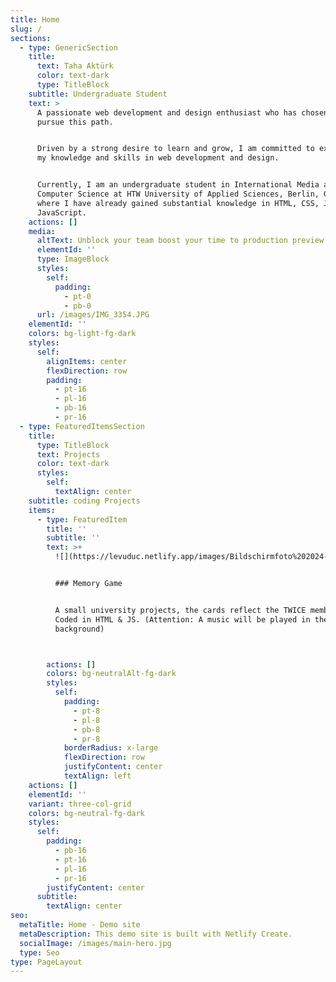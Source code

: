 ```yaml
---
title: Home
slug: /
sections:
  - type: GenericSection
    title:
      text: Taha Aktürk
      color: text-dark
      type: TitleBlock
    subtitle: Undergraduate Student
    text: >
      A passionate web development and design enthusiast who has chosen to
      pursue this path.


      Driven by a strong desire to learn and grow, I am committed to expanding
      my knowledge and skills in web development and design.


      Currently, I am an undergraduate student in International Media and
      Computer Science at HTW University of Applied Sciences, Berlin, Germany,
      where I have already gained substantial knowledge in HTML, CSS, Java, and
      JavaScript.
    actions: []
    media:
      altText: Unblock your team boost your time to production preview
      elementId: ''
      type: ImageBlock
      styles:
        self:
          padding:
            - pt-0
            - pb-0
      url: /images/IMG_3354.JPG
    elementId: ''
    colors: bg-light-fg-dark
    styles:
      self:
        alignItems: center
        flexDirection: row
        padding:
          - pt-16
          - pl-16
          - pb-16
          - pr-16
  - type: FeaturedItemsSection
    title:
      type: TitleBlock
      text: Projects
      color: text-dark
      styles:
        self:
          textAlign: center
    subtitle: coding Projects
    items:
      - type: FeaturedItem
        title: ''
        subtitle: ''
        text: >+
          ![](https://levuduc.netlify.app/images/Bildschirmfoto%202024-06-14%20um%2012.57.40.png)


          ### Memory Game


          A small university projects, the cards reflect the TWICE members.
          Coded in HTML & JS. (Attention: A music will be played in the
          background)



        actions: []
        colors: bg-neutralAlt-fg-dark
        styles:
          self:
            padding:
              - pt-8
              - pl-8
              - pb-8
              - pr-8
            borderRadius: x-large
            flexDirection: row
            justifyContent: center
            textAlign: left
    actions: []
    elementId: ''
    variant: three-col-grid
    colors: bg-neutral-fg-dark
    styles:
      self:
        padding:
          - pb-16
          - pt-16
          - pl-16
          - pr-16
        justifyContent: center
      subtitle:
        textAlign: center
seo:
  metaTitle: Home - Demo site
  metaDescription: This demo site is built with Netlify Create.
  socialImage: /images/main-hero.jpg
  type: Seo
type: PageLayout
---
```


